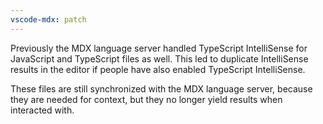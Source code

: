 ```yaml
---
vscode-mdx: patch
---
```


Previously the MDX language server handled TypeScript IntelliSense for
JavaScript and TypeScript files as well.
This led to duplicate IntelliSense results in the editor if people have also
enabled TypeScript IntelliSense.

These files are still synchronized with the MDX language server, because they
are needed for context, but they no longer yield results when interacted with.
